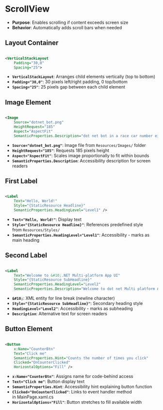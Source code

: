 # ScrollView

* **Purpose**: Enables scrolling if content exceeds screen size
* **Behavior**: Automatically adds scroll bars when needed

## **Layout Container**

````xml

<VerticalStackLayout  
    Padding="30,0"  
    Spacing="25">
````

* **`VerticalStackLayout`**: Arranges child elements vertically (top to bottom)
* **`Padding="30,0"`**: 30 pixels left/right padding, 0 top/bottom
* **`Spacing="25"`**: 25 pixels gap between each child element

## **Image Element**

````xml

<Image  
    Source="dotnet_bot.png"  
    HeightRequest="185"  
    Aspect="AspectFit"  
    SemanticProperties.Description="dot net bot in a race car number eight" />
````

* **`Source="dotnet_bot.png"`**: Image file from `Resources/Images/` folder
* **`HeightRequest="185"`**: Requests 185 pixels height
* **`Aspect="AspectFit"`**: Scales image proportionally to fit within bounds
* **`SemanticProperties.Description`**: Accessibility description for screen readers

## **First Label**

````xml

<Label  
    Text="Hello, World!"  
    Style="{StaticResource Headline}"  
    SemanticProperties.HeadingLevel="Level1" />

````

* **`Text="Hello, World!"`**: Display text
* **`Style="{StaticResource Headline}"`**: References predefined style from `Resources/Styles/`
* **`SemanticProperties.HeadingLevel="Level1"`**: Accessibility - marks as main heading

## **Second Label**

````xml

<Label  
    Text="Welcome to &#10;.NET Multi-platform App UI"  
    Style="{StaticResource SubHeadline}"  
    SemanticProperties.HeadingLevel="Level2"  
    SemanticProperties.Description="Welcome to dot net Multi platform App U I" />
````

* **`&#10;`**: XML entity for line break (newline character)
* **`Style="{StaticResource SubHeadline}"`**: Secondary heading style
* **`HeadingLevel="Level2"`**: Accessibility - marks as subheading
* **`Description`**: Alternative text for screen readers

## **Button Element**

````xml

<Button  
    x:Name="CounterBtn"  
    Text="Click me"   
    SemanticProperties.Hint="Counts the number of times you click"  
    Clicked="OnCounterClicked"  
    HorizontalOptions="Fill" />
````

* **`x:Name="CounterBtn"`**: Assigns name for code-behind access
* **`Text="Click me"`**: Button display text
* **`SemanticProperties.Hint`**: Accessibility hint explaining button function
* **`Clicked="OnCounterClicked"`**: Links to event handler method in MainPage.xaml.cs
* **`HorizontalOptions="Fill"`**: Button stretches to fill available width
